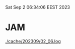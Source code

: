 Sat Sep  2 06:34:06 EEST 2023
# JAM
<a href='./cache/202309/02_06.log'>./cache/202309/02_06.log</a>
